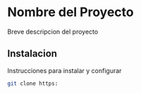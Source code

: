 
# Nombre del Proyecto

Breve descripcion del proyecto

## Instalacion

Instrucciones para instalar y configurar 

```bash
git clone https: